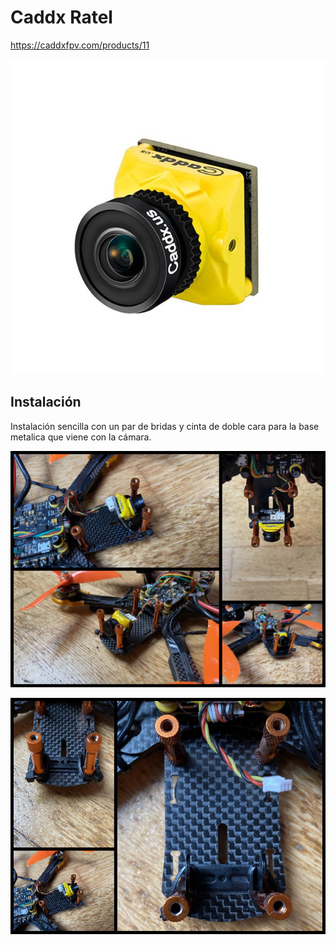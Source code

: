 # Caddx Ratel

https://caddxfpv.com/products/11

![](images/ratel.jpg)


## Instalación

Instalación sencilla con un par de bridas y cinta de doble cara para la base metalica que viene con la cámara.

![](images/layout-ratel.png)

![](images/layout-ratel2.png)
